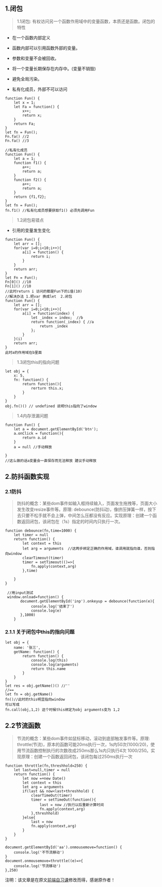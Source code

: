 ## 1.闭包
> 1.1闭包: 有权访问另一个函数作用域中的变量函数，本质还是函数。闭包的特性
* 在一个函数内部定义
* 函数内部可以引用函数外部的变量。
* 参数和变量不会被回收。

* 将一个变量长期保存在内存中。(变量不销毁)
* 避免全局污染。
* 私有化成员，外部不可以访问

~~~
function Fun() {
    let x = 1;
    let Fa = function() {
        x++;
        return x;
    }
    return Fa;
}
let fn = Fun();
Fn.fa() //2
Fn.fa() //3

//私有化成员
function Fun() {
    let a = 1;
    function f1() {
        a++;
        return a;
    }
    function f2() {
        a++;
        return a;
    }
    return {f1,f2};
}
let fn = Fun();
fn.f1() //私有化成员想要获取f1() 必须先调用Fun

~~~
> 1.2闭包易错点
* 引用的变量发生变化
~~~
function Fun() {
    let arr = [];
    for(var i=0;i<10;i++){
        a[i] = function() {
            return i;
        }
    }
    return arr;
}
let Fn = Fun();
Fn[0]() //10
Fn[1]() //10
//此时return i 访问的都是Fun下的i值(10)
//解决办法 1.把var 换成let  2.闭包
function Fun() {
    let arr = [];
    for(var i=0;i<10;i++){
        a[i] = function(index) {
            let _index = index;  //b
            return function(_index) { //a
                return _index
            };
        }
    }(i)
    return arr;
}
此时a的作用域在b里面

~~~
> 1.3闭包this的指向问题
~~~
let obj = {
    x: 5,
    fn: function() {
        return function(){
            rerturn this.x;
        }
    }
}
obj.fn()() // undefined 说明this指向了window
~~~

> 1.4内存泄漏问题
~~~
function Fun() {
    let a = document.getElementById('btn');
    a.onClick = function(){
        return a.id
    } 
    a = null //手动释放

}
//这么做的话a变量会一直保存而无法释放 建议手动释放
~~~
## 2.防抖函数实现
### 2.1防抖
> 防抖的概念：某些dom事件如输入框持续输入，页面发生拖拽等，页面大小发生改变resize事件等。原理: debounce(防抖动)，像挤压弹簧一样，按下去只要不松手就不会上弹，中间怎么压都没有反应。实现原理：创建一个函数返回闭包，该闭包在（1s）指定的时间内只执行一次。
~~~
function debounce(fn,time=1000) {
    let timer = null
    return function() {
        let context = this
        let arg = arguments  //这两步绑定正确的作用域，谁调用就指向谁，否则指向window
        clearTimeout(timer)
        timer = setTimeout(()=>{
            fn.apply(context,arg)
        },time)

    }
}
 
 //用input测试
 window.onload=function() {
       document.getElementById('inp').onkeyup = debounce(function(e){
            console.log('结束了')
            console.log(e)
       },1000)
    }
~~~
### 2.1.1 关于闭包中this的指向问题
~~~
let obj = {
    name: '张三',
    getName: function() {
        return function() {
            console.log(this)
            console.log(arguments) 
            return this.name
        }
    }
}
let res = obj.getName()() //''
//==
let fn = obj.getName()
fn()//此时的this明显指向window
可以写成
fn.call(obj,1,2) 这个时候this绑定为obj arguments变为 1,2
~~~

## 2.2节流函数
> 节流的概念：某些dom事件如鼠标移动，滚动到底部触发事件等。原理: throttle(节流)，原本的函数可能20ms执行一次，1s内50次(1000/20)，使用节流函数控制执行的次数改成250ms那么1s内只执行4次 1000/250。实现原理：创建一个函数返回闭包，该闭包每过250ms执行一次
~~~
function throttle(fn,threshhold=250) {
    let last=null,timer = null
    return function() {
        let now =+new Date()
        let context = this
        let arg = arguments
        if(last && now<last+threshhold) {
            clearTimeOut(timer)
            timer = setTimeOut(function(){
                last = now //执行以后重新计算时间
                fn.apply(context,arg)
            },threshhold)
        }else{
            last = now
            fn.apply(context,arg)
        }
    }
}

document.getElementById('aa').onmousemove=function() {
    console.log('不节流移动')
}
document.onmousemove=throttle((e)=>{
    console.log('节流移动')
},250)
~~~
注明：该文章是在原文[前端自习课](https://mp.weixin.qq.com/s/-HPtViPA926BwNp599555w)修改而得，感谢原作者！
